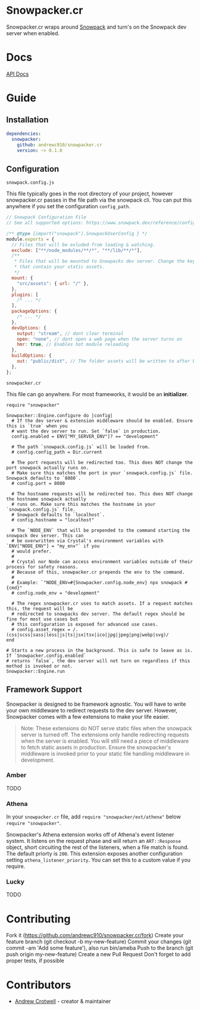 # Snowpacker.cr

Snowpacker.cr wraps around [Snowpack](https://www.snowpack.dev) and turn's on the Snowpack dev server when enabled.

# Docs

[API Docs](https://andrewc910.github.io/snowpacker.cr/index.html)

# Guide

## Installation

```yml
dependencies:
  snowpacker:
    github: andrewc910/snowpacker.cr
    version: ~> 0.1.0
```

## Configuration

`snowpack.config.js`

This file typically goes in the root directory of your project, however snowpacker.cr passes in the file path via the snowpack cli. You can put this anywhere if you set the configuration `config_path`.

```js
// Snowpack Configuration File
// See all supported options: https://www.snowpack.dev/reference/configuration

/** @type {import("snowpack").SnowpackUserConfig } */
module.exports = {
  // Files that will be exluded from loading & watching.
  exclude: ["**/node_modules/**/*", "**/lib/**/*"],
  /**
   * Files that will be mounted to Snowpacks dev server. Change the key to the folder(s)
   * that contain your static assets.
   */
  mount: {
    "src/assets": { url: "/" },
  },
  plugins: [
    /* ... */
  ],
  packageOptions: {
    /* ... */
  },
  devOptions: {
    output: "stream", // dont clear terminal
    open: "none", // dont open a web page when the server turns on
    hmr: true, // Enables hot module reloading
  },
  buildOptions: {
    out: "public/dist", // The folder assets will be written to after building
  },
};
```

`snowpacker.cr`

This file can go anywhere. For most frameworks, it would be an **initializer**.

```crystal
require "snowpacker"

Snowpacker::Engine.configure do |config|
  # If the dev server & extension middleware should be enabled. Ensure this is `true` when you
  # want the dev server to run. Set `false` in production.
  config.enabled = ENV["MY_SERVER_ENV"]? == "development"

  # The path `snowpack.config.js` will be loaded from.
  # config.config_path = Dir.current

  # The port requests will be redirected too. This does NOT change the port snowpack actually runs on.
  # Make sure this matches the port in your `snowpack.config.js` file. Snowpack defaults to `8080`.
  # config.port = 8080

  # The hostname requests will be redirected too. This does NOT change the hostname snowpack actually
  # runs on. Make sure this matches the hostname in your `snowpack.config.js` file.
  # Snowpack defaults to `localhost`.
  # config.hostname = "localhost"

  # The `NODE_ENV` that will be prepended to the command starting the snowpack dev server. This can
  # be overwritten via Crystal's environment variables with `ENV["NODE_ENV"] = "my_env"` if you
  # would prefer.
  #
  # Crystal nor Node can access environment variables outside of their process for safety reasons.
  # Because of this, snowpacker.cr prepends the env to the command.
  #
  # Example: `"NODE_ENV=#{Snowpacker.config.node_env} npx snowpack #{cmd}"
  # config.node_env = "development"

  # The regex snowpacker.cr uses to match assets. If a request matches this, the request will be
  # redirected to snowpacks dev server. The default regex should be fine for most use cases but
  # this configuration is exposed for advanced use cases.
  # config.asset_regex = /.(css|scss|sass|less|js|ts|jsx|tsx|ico|jpg|jpeg|png|webp|svg)/
end

# Starts a new process in the background. This is safe to leave as is. If `Snowpacker.config.enabled`
# returns `false`, the dev server will not turn on regardless if this method is invoked or not.
Snowpacker::Engine.run
```

## Framework Support

Snowpacker is designed to be framework agnostic. You will have to write your own middleware to redirect requests to the dev server. However, Snowpacker comes with a few extensions to make your life easier.

> Note: These extensions do NOT serve static files when the snowpack server is turned off. The extensions only handle redirecting requests when the server is enabled. You will still need a piece of middleware to fetch static assets in production. Ensure the snowpacker's middleware is invoked prior to your static file handling middleware in development.

### Amber

TODO

### Athena

In your `snowpacker.cr` file, add `require "snowpacker/ext/athena"` below `require "snowpacker"`.

Snowpacker's Athena extension works off of Athena's event listener system. It listens on the request phase and will return an `ART::Response` object, short circuiting the rest of the listeners, when a file match is found. The default priorty is `200`. This extension exposes another configuration setting `athena_listener_priority`. You can set this to a custom value if you require.

### Lucky

TODO

# Contributing

Fork it (https://github.com/andrewc910/snowpacker.cr/fork)
Create your feature branch (git checkout -b my-new-feature)
Commit your changes (git commit -am 'Add some feature'), also run bin/ameba
Push to the branch (git push origin my-new-feature)
Create a new Pull Request
Don't forget to add proper tests, if possible

# Contributors

- [Andrew Crotwell](https://github.com/andrewc910) - creator & maintainer
